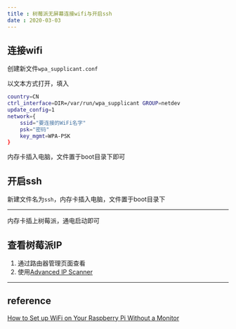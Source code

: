 ```yaml
---
title : 树莓派无屏幕连接wifi与开启ssh
date : 2020-03-03
---
```




## 连接wifi

创建新文件`wpa_supplicant.conf`

以文本方式打开，填入

```bash
country=CN
ctrl_interface=DIR=/var/run/wpa_supplicant GROUP=netdev
update_config=1
network={
	ssid="要连接的WiFi名字"
	psk="密码"
	key_mgmt=WPA-PSK
}
```

内存卡插入电脑，文件置于boot目录下即可

## 开启ssh

新建文件名为`ssh`，内存卡插入电脑，文件置于boot目录下

----------------

内存卡插上树莓派，通电启动即可

## 查看树莓派IP

1. 通过路由器管理页面查看
2. 使用[Advanced IP Scanner](https://www.advanced-ip-scanner.com/cn/)

-----

## reference

[How to Set up WiFi on Your Raspberry Pi Without a Monitor](https://howchoo.com/g/ndy1zte2yjn/how-to-set-up-wifi-on-your-raspberry-pi-without-ethernet)